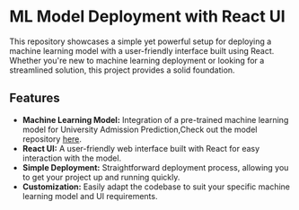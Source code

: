 # ML Model Deployment with React UI

This repository showcases a simple yet powerful setup for deploying a machine learning model with a user-friendly interface built using React. Whether you're new to machine learning deployment or looking for a streamlined solution, this project provides a solid foundation.

## Features

- **Machine Learning Model:** Integration of a pre-trained machine learning model for University Admission Prediction,Check out the model repository [here](https://github.com/dalmi20/Data_Mining-Project.git).
- **React UI:** A user-friendly web interface built with React for easy interaction with the model.
- **Simple Deployment:** Straightforward deployment process, allowing you to get your project up and running quickly.
- **Customization:** Easily adapt the codebase to suit your specific machine learning model and UI requirements.
